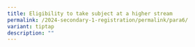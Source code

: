 ```yaml
---
title: Eligibility to take subject at a higher stream
permalink: /2024-secondary-1-registration/permalink/para6/
variant: tiptap
description: ""
---
```

